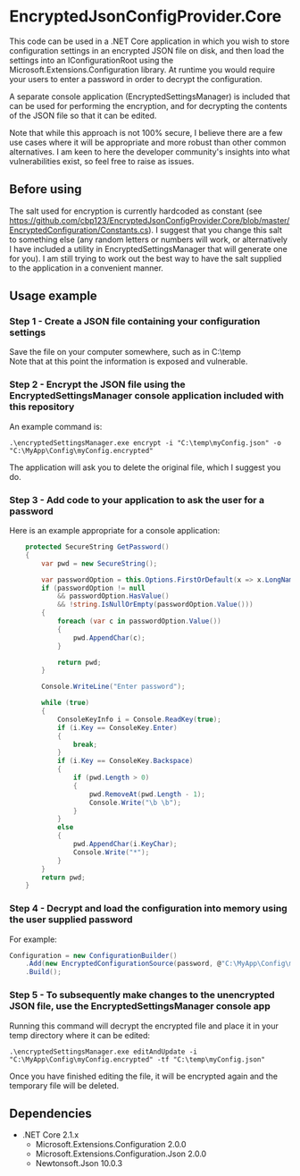 # EncryptedJsonConfigProvider.Core

This code can be used in a .NET Core application in which you wish to store configuration settings in an encrypted JSON file on disk, and then load the settings into an IConfigurationRoot using the Microsoft.Extensions.Configuration library. At runtime you would require your users to enter a password in order to decrypt the configuration.

A separate console application (EncryptedSettingsManager) is included that can be used for performing the encryption, and for decrypting the contents of the JSON file so that it can be edited.

Note that while this approach is not 100% secure, I believe there are a few use cases where it will be appropriate and more robust than other common alternatives. I am keen to here the developer community's insights into what vulnerabilities exist, so feel free to raise as issues.

## Before using

The salt used for encryption is currently hardcoded as constant (see https://github.com/cbp123/EncryptedJsonConfigProvider.Core/blob/master/EncryptedConfiguration/Constants.cs). I suggest that you change this salt to something else (any random letters or numbers will work, or alternatively I have included a utility in EncryptedSettingsManager that will generate one for you). I am still trying to work out the best way to have the salt supplied to the application in a convenient manner.

## Usage example

### Step 1 - Create a JSON file containing your configuration settings

Save the file on your computer somewhere, such as in C:\temp\
Note that at this point the information is exposed and vulnerable.

### Step 2 - Encrypt the JSON file using the EncryptedSettingsManager console application included with this repository

An example command is:
```
.\encryptedSettingsManager.exe encrypt -i "C:\temp\myConfig.json" -o "C:\MyApp\Config\myConfig.encrypted"
```

The application will ask you to delete the original file, which I suggest you do.

### Step 3 - Add code to your application to ask the user for a password

Here is an example appropriate for a console application:
```cs
    protected SecureString GetPassword()
    {
        var pwd = new SecureString();

        var passwordOption = this.Options.FirstOrDefault(x => x.LongName == PasswordOption.LONG_NAME);
        if (passwordOption != null 
            && passwordOption.HasValue() 
            && !string.IsNullOrEmpty(passwordOption.Value()))
        {
            foreach (var c in passwordOption.Value())
            {
                pwd.AppendChar(c);
            }

            return pwd;
        }

        Console.WriteLine("Enter password");

        while (true)
        {
            ConsoleKeyInfo i = Console.ReadKey(true);
            if (i.Key == ConsoleKey.Enter)
            {
                break;
            }
            if (i.Key == ConsoleKey.Backspace)
            {
                if (pwd.Length > 0)
                {
                    pwd.RemoveAt(pwd.Length - 1);
                    Console.Write("\b \b");
                }
            }
            else
            {
                pwd.AppendChar(i.KeyChar);
                Console.Write("*");
            }
        }
        return pwd;
    }
```

### Step 4 - Decrypt and load the configuration into memory using the user supplied password

For example:

```cs
Configuration = new ConfigurationBuilder()
    .Add(new EncryptedConfigurationSource(password, @"C:\MyApp\Config\myConfig.encrypted")
    .Build();
```

### Step 5 - To subsequently make changes to the unencrypted JSON file, use the EncryptedSettingsManager console app

Running this command will decrypt the encrypted file and place it in your temp directory where it can be edited:

```
.\encryptedSettingsManager.exe editAndUpdate -i "C:\MyApp\Config\myConfig.encrypted" -tf "C:\temp\myConfig.json"
```

Once you have finished editing the file, it will be encrypted again and the temporary file will be deleted.

## Dependencies
* .NET Core 2.1.x
  * Microsoft.Extensions.Configuration 2.0.0
  * Microsoft.Extensions.Configuration.Json 2.0.0
  * Newtonsoft.Json 10.0.3
